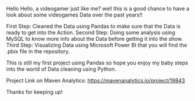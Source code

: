 Hello Hello, a videogamer just like me? well this is a good chance to have a look about some videogames Data over the past years!!

First Step: Cleaned the Data using Pandas to make sure that the Data is ready to get into the Action.
Second Step: Doing some analysis using MySQL to know more info about the Data before getting it into the show.
Third Step: Visualizing Data using Microsoft Power BI that you will find the .pbix file in the repository.

This is still my first project using Pandas so hope you enjoy my baby steps into the world of Data cleaning using Python.

Project Link on Maven Analytics: https://mavenanalytics.io/project/19843

Thanks for keeping up!
